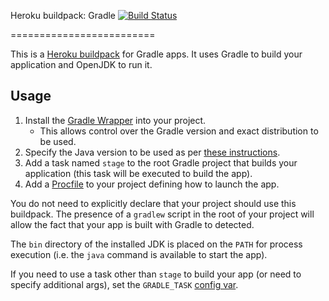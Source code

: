 Heroku buildpack: Gradle [![Build Status](https://travis-ci.org/ether-camp/heroku-buildpack-gradle-bower.svg?branch=master)](https://https://travis-ci.org/ether-camp/heroku-buildpack-gradle-bower)


=========================

This is a [Heroku buildpack](http://devcenter.heroku.com/articles/buildpack) for Gradle apps.
It uses Gradle to build your application and OpenJDK to run it.

## Usage

1. Install the [Gradle Wrapper](http://www.gradle.org/docs/current/userguide/gradle_wrapper.html) into your project.
    - This allows control over the Gradle version and exact distribution to be used.
2. Specify the Java version to be used as per [these instructions](https://devcenter.heroku.com/articles/java-support#specifying-a-java-version).
3. Add a task named `stage` to the root Gradle project that builds your application (this task will be executed to build the app).
4. Add a [Procfile](https://devcenter.heroku.com/articles/procfile) to your project defining how to launch the app.

You do not need to explicitly declare that your project should use this buildpack.
The presence of a `gradlew` script in the root of your project will allow the fact that your app is built with Gradle to detected.

The `bin` directory of the installed JDK is placed on the `PATH` for process execution (i.e. the `java` command is available to start the app).

If you need to use a task other than `stage` to build your app (or need to specify additional args), set the `GRADLE_TASK` [config var](https://devcenter.heroku.com/articles/config-vars).
